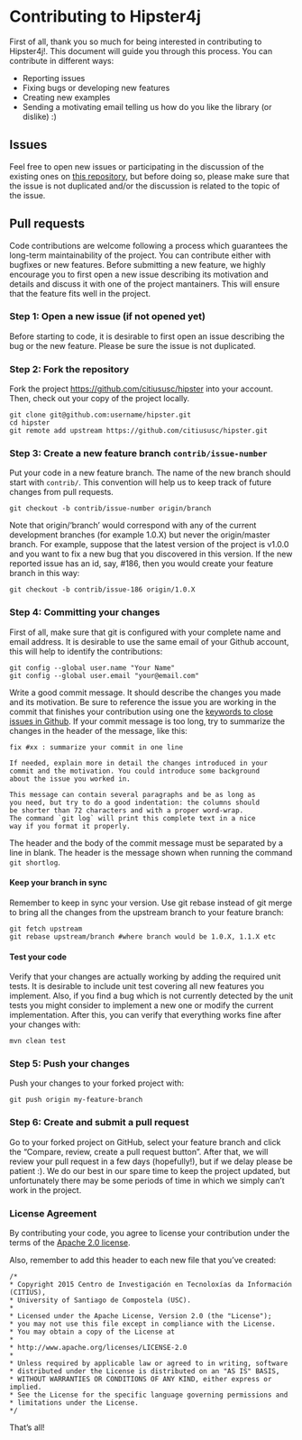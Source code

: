 # Contributing to Hipster4j

First of all, thank you so much for being interested in contributing to Hipster4j!. This document will guide you through this process. You can contribute in different ways:

- Reporting issues
- Fixing bugs or developing new features
- Creating new examples
- Sending a motivating email telling us how do you like the library (or dislike) :)

## Issues
Feel free to open new issues or participating in the discussion of the existing ones on 
[this repository](https://github.com/citiususc/hipster/issues), but before doing so, please make sure that the issue is not duplicated and/or the discussion is related to the topic of the issue.

## Pull requests
Code contributions are welcome following a process which guarantees the long-term maintainability of the project. 
You can contribute either with bugfixes or new features. Before submitting a new feature, we highly encourage you to first open a new issue describing its motivation and details and discuss it with one of the project mantainers. This will ensure that the feature fits well in the project.

### Step 1: Open a new issue (if not opened yet)
Before starting to code, it is desirable to first open an issue describing the bug or the new feature. Please be sure the issue is not duplicated.

### Step 2: Fork the repository
Fork the project https://github.com/citiususc/hipster into your account. Then, check out your copy of the project locally.
```
git clone git@github.com:username/hipster.git
cd hipster
git remote add upstream https://github.com/citiususc/hipster.git
```

### Step 3: Create a new feature branch `contrib/issue-number`
Put your code in a new feature branch. The name of the new branch should start with `contrib/`. This convention will help us to keep track of future changes from pull requests.
```
git checkout -b contrib/issue-number origin/branch
```
Note that origin/‘branch’ would correspond with any of the current development branches (for example 1.0.X) but never the origin/master branch. For example, suppose that the latest version of the project is v1.0.0 and you want to fix a new bug that you discovered in this version. If the new reported issue has an id, say, #186, then you would create your feature branch in this way:
```
git checkout -b contrib/issue-186 origin/1.0.X
```

### Step 4: Committing your changes
First of all, make sure that git is configured with your complete name and email address. It is desirable to use the same email of your Github account, this will help to identify the contributions:
```
git config --global user.name "Your Name"
git config --global user.email "your@email.com"
```
Write a good commit message. It should describe the changes you made and its motivation. Be sure to reference the issue you are working in the commit that finishes your contribution using one the [keywords to close issues in Github](https://help.github.com/articles/closing-issues-via-commit-messages/).
If your commit message is too long, try to summarize the changes in the header of the message, like this:
```
fix #xx : summarize your commit in one line

If needed, explain more in detail the changes introduced in your 
commit and the motivation. You could introduce some background 
about the issue you worked in. 

This message can contain several paragraphs and be as long as 
you need, but try to do a good indentation: the columns should 
be shorter than 72 characters and with a proper word-wrap. 
The command `git log` will print this complete text in a nice 
way if you format it properly.
```
The header and the body of the commit message must be separated by a line in blank. The header is the message shown when running the command `git shortlog`.

#### Keep your branch in sync
Remember to keep in sync your version. Use git rebase instead of git merge to bring all the changes from the upstream branch to your feature branch:

```
git fetch upstream
git rebase upstream/branch #where branch would be 1.0.X, 1.1.X etc
```

#### Test your code
Verify that your changes are actually working by adding the required unit tests. It is desirable to include unit test covering all new features you implement. Also, if you find a bug which is not currently detected by the unit tests you might consider to implement a new one or modify the current implementation. After this, you can verify that everything works fine after your changes with:

```
mvn clean test
```

### Step 5: Push your changes

Push your changes to your forked project with:
```
git push origin my-feature-branch
```

### Step 6: Create and submit a pull request
Go to your forked project on GitHub, select your feature branch and click the “Compare, review, create a pull request button”. After that, we will review your pull request in a few days (hopefully!), but if we delay please be patient :). We do our best in our spare time to keep the project updated, but unfortunately there may be some periods of time in which we simply can’t work in the project.



### License Agreement
By contributing your code, you agree to license your contribution under the terms of the [Apache 2.0 license](https://raw.githubusercontent.com/citiususc/hipster/4ca93e681ad7335acbd0bea9e49fe678d56f3519/LICENSE).

Also, remember to add this header to each new file that you’ve created:

```
/*
* Copyright 2015 Centro de Investigación en Tecnoloxías da Información (CITIUS), 
* University of Santiago de Compostela (USC).
*
* Licensed under the Apache License, Version 2.0 (the "License");
* you may not use this file except in compliance with the License.
* You may obtain a copy of the License at
*
* http://www.apache.org/licenses/LICENSE-2.0
*
* Unless required by applicable law or agreed to in writing, software
* distributed under the License is distributed on an "AS IS" BASIS,
* WITHOUT WARRANTIES OR CONDITIONS OF ANY KIND, either express or implied.
* See the License for the specific language governing permissions and
* limitations under the License.
*/
```

That’s all!
